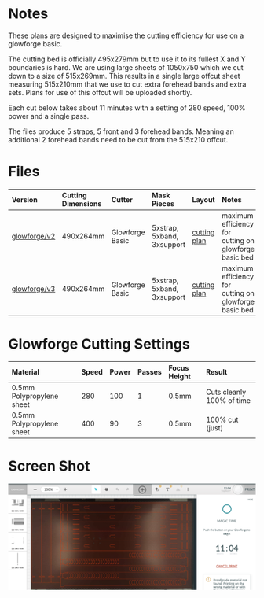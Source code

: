 # Notes

These plans are designed to maximise the cutting efficiency for use on a glowforge basic.

The cutting bed is officially 495x279mm but to use it to its fullest X and Y boundaries is hard.  We are using large sheets of 1050x750 which we cut down to a size of 515x269mm.  This results in a single large offcut sheet measuring 515x210mm that we use to cut extra forehead bands and extra sets.  Plans for use of this offcut will be uploaded shortly.

Each cut below takes about 11 minutes with a setting of 280 speed, 100% power and a single pass.

The files produce 5 straps, 5 front and 3 forehead bands.  Meaning an additional 2 forehead bands need to be cut from the 515x210 offcut.

# Files
| Version | Cutting Dimensions | Cutter | Mask Pieces | Layout | Notes |
| :-- | :-- | :-- | :-- | :-- | :-- |
| [glowforge/v2](490x264_Covid_19_Facemask_-_V0.5.1_EEH_Glowforge_basic_size_v2.svg) | 490x264mm | Glowforge Basic | 5xstrap, 5xband, 3xsupport | [cutting plan](images/490x264_Covid_19_Facemask_-_V0.5.1_EEH_Glowforge_basic_size_v2_cutting_plan.png) | maximum efficiency for cutting on glowforge basic bed |
| [glowforge/v3](490x264_Covid_19_Facemask_-_V0.5.1_EEH_Glowforge_basic_size_v3.svg) | 490x264mm | Glowforge Basic | 5xstrap, 5xband, 3xsupport | [cutting plan](images/490x264_Covid_19_Facemask_-_V0.5.1_EEH_Glowforge_basic_size_v3_cutting_plan.png) | maximum efficiency for cutting on glowforge basic bed |

# Glowforge Cutting Settings
| Material | Speed | Power | Passes | Focus Height | Result |
| :-- | :-- | :-- | :-- | :-- | :-- |
| 0.5mm Polypropylene sheet | 280 | 100 | 1 | 0.5mm | Cuts cleanly 100% of time |
| 0.5mm Polypropylene sheet | 400 | 90 | 3 | 0.5mm | 100% cut (just)|

# Screen Shot
![Glowforge cutting screenshot](glowforge_cutting_screenshot.png)
